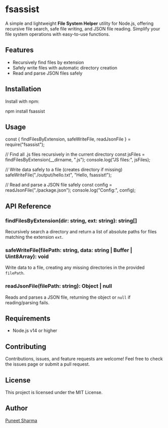 # fsassist

A simple and lightweight **File System Helper** utility for Node.js, offering recursive file search, safe file writing, and JSON file reading. Simplify your file system operations with easy-to-use functions.

## Features

- Recursively find files by extension
- Safely write files with automatic directory creation
- Read and parse JSON files safely

## Installation

Install with npm:

npm install fsassist


## Usage

const { findFilesByExtension, safeWriteFile, readJsonFile } = require("fsassist");

// Find all .js files recursively in the current directory
const jsFiles = findFilesByExtension(__dirname, ".js");
console.log("JS files:", jsFiles);

// Write data safely to a file (creates directory if missing)
safeWriteFile("./output/hello.txt", "Hello, fsassist!");

// Read and parse a JSON file safely
const config = readJsonFile("./package.json");
console.log("Config:", config);



## API Reference

### findFilesByExtension(dir: string, ext: string): string[]

Recursively search a directory and return a list of absolute paths for files matching the extension `ext`.

### safeWriteFile(filePath: string, data: string | Buffer | Uint8Array): void

Write data to a file, creating any missing directories in the provided `filePath`.

### readJsonFile(filePath: string): Object \| null

Reads and parses a JSON file, returning the object or `null` if reading/parsing fails.

## Requirements

- Node.js v14 or higher

## Contributing

Contributions, issues, and feature requests are welcome! Feel free to check the issues page or submit a pull request.

## License

This project is licensed under the MIT License.

## Author

[Puneet Sharma](https://github.com/puneet0911)
